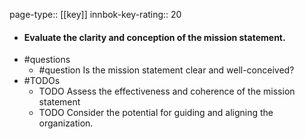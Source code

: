 page-type:: [[key]]
innbok-key-rating:: 20
- #### Evaluate the clarity and conception of the mission statement.
- #questions
  - #question Is the mission statement clear and well-conceived?
- #TODOs
  - TODO Assess the effectiveness and coherence of the mission statement
  - TODO  Consider the potential for guiding and aligning the organization.



